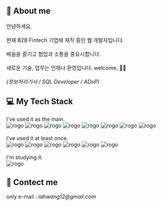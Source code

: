 ## 🌟 About me
안녕하세요. <br><br>
현재 B2B Fintech 기업에 재직 중인 웹 개발자입니다. <br><br>
배움을 즐기고 협업과 소통을 중요시합니다. <br><br>
새로운 기술, 업무는 언제나 환영입니다. welcome, 🙆‍♀️ <br><br>
*(정보처리기사 / SQL Developer / ADsP)*



## 💻 My Tech Stack
I've used it as the main. <br>
![rogo](https://img.shields.io/badge/JavaScript-F7DF1E?style=flat&logo=JavaScript&logoColor=white) ![rogo](https://img.shields.io/badge/jQuery-0769AD?style=flat&logo=jQuery&logoColor=white) ![rogo](https://img.shields.io/badge/Java-007396?style=flat&logo=Java&logoColor=white) ![rogo](https://img.shields.io/badge/Python-3776AB?style=flat&logo=Python&logoColor=white) 
![rogo](https://img.shields.io/badge/PostgreSQL-4169E1?style=flat&logo=PostgreSQL&logoColor=white) ![rogo](https://img.shields.io/badge/MySQL-4479A1?style=flat&logo=MySQL&logoColor=white)
![rogo](https://img.shields.io/badge/HTML5-E34F26?style=flat&logo=HTML5&logoColor=white) ![rogo](https://img.shields.io/badge/CSS3-1572B6?style=flat&logo=CSS3&logoColor=white)
<br><br>I've used it at least once. <br>
 ![rogo](https://img.shields.io/badge/Node.js-339933?style=flat&logo=Node.js&logoColor=white) ![rogo](https://img.shields.io/badge/Spring-6DB33F?style=flat&logo=Spring&logoColor=white) ![rogo](https://img.shields.io/badge/SpringBoot-6DB33F?style=flat&logo=SpringBoot&logoColor=white) ![rogo](https://img.shields.io/badge/C-A8B9CC?style=flat&logo=C&logoColor=white)
 ![rogo](https://img.shields.io/badge/Android-3DDC84?style=flat&logo=Android&logoColor=white) ![rogo](https://img.shields.io/badge/MongoDB-47A248?style=flat&logo=MongoDB&logoColor=white)
<br><br>I'm studying it. <br>
![rogo](https://img.shields.io/badge/React-61DAFB?style=flat&logo=React&logoColor=white)


## 📧 Contect me
only e-mail :  _iahwang12@gmail.com_


<!-- - 👋 Hi, I’m @inaeee
- 👀 I’m interested in ...
- 🌱 I’m currently learning ...
- 💞️ I’m looking to collaborate on ...
- 📫 How to reach me ... -->

<!---
inaeee/inaeee is a ✨ special ✨ repository because its `README.md` (this file) appears on your GitHub profile.
You can click the Preview link to take a look at your changes.
--->
